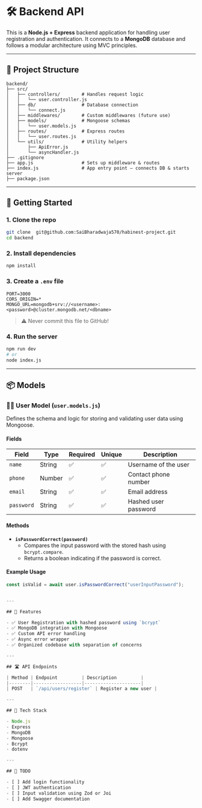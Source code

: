 # 🛠️ Backend API 

This is a **Node.js + Express** backend application for handling user registration and authentication. It connects to a **MongoDB** database and follows a modular architecture using MVC principles.

---

## 📁 Project Structure

```
backend/
├── src/
│   ├── controllers/        # Handles request logic
│   │   └── user.controller.js
│   ├── db/                 # Database connection
│   │   └── connect.js
│   ├── middlewares/        # Custom middlewares (future use)
│   ├── models/             # Mongoose schemas
│   │   └── user.models.js
│   ├── routes/             # Express routes
│   │   └── user.routes.js
│   └── utils/              # Utility helpers
│       ├── ApiError.js
│       └── asyncHandler.js
├── .gitignore
├── app.js                  # Sets up middleware & routes
├── index.js                # App entry point – connects DB & starts server
├── package.json
```

---

## 🚀 Getting Started

### 1. Clone the repo

```bash
git clone  git@github.com:SaiBharadwaja570/habinest-project.git
cd backend
```

### 2. Install dependencies

```bash
npm install
```

### 3. Create a `.env` file

```env
PORT=3000
CORS_ORIGIN=*
MONGO_URL=mongodb+srv://<username>:<password>@cluster.mongodb.net/<dbname>
```

> ⚠️ Never commit this file to GitHub!

### 4. Run the server

```bash
npm run dev
# or
node index.js
```

---

## 📦 Models

### 🧑‍💼 User Model (`user.models.js`)

Defines the schema and logic for storing and validating user data using Mongoose.

#### Fields

| Field     | Type    | Required | Unique | Description              |
|-----------|---------|----------|--------|--------------------------|
| `name`    | String  | ✅        | ✅     | Username of the user     |
| `phone`   | Number  | ✅        | ✅      | Contact phone number     |
| `email`   | String  | ✅        | ✅     | Email address            |
| `password`| String  | ✅        | ✅     | Hashed user password     |

#### Methods

- **`isPasswordCorrect(password)`**
  - Compares the input password with the stored hash using `bcrypt.compare`.
  - Returns a boolean indicating if the password is correct.

#### Example Usage

```js
const isValid = await user.isPasswordCorrect("userInputPassword");


---

## 🧩 Features

- ✅ User Registration with hashed password using `bcrypt`
- ✅ MongoDB integration with Mongoose
- ✅ Custom API error handling
- ✅ Async error wrapper
- ✅ Organized codebase with separation of concerns

---

## 🛣️ API Endpoints

| Method | Endpoint         | Description         |
|--------|------------------|---------------------|
| POST   | `/api/users/register` | Register a new user |

---

## 🔧 Tech Stack

- Node.js
- Express
- MongoDB
- Mongoose
- Bcrypt
- dotenv

---

## 📌 TODO

- [ ] Add login functionality
- [ ] JWT authentication
- [ ] Input validation using Zod or Joi
- [ ] Add Swagger documentation

